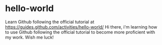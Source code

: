 # hello-world
Learn Github following the official tutorial at https://guides.github.com/activities/hello-world/
Hi there, i'm learning how to use Github following the official tutorial to become more proficient with my work. Wish me luck!
